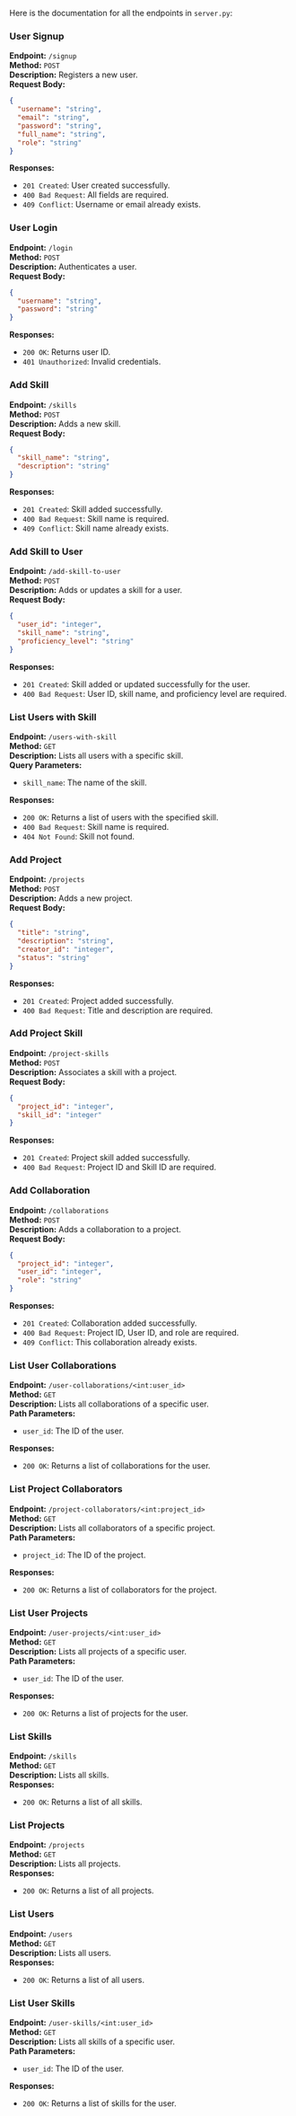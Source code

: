 Here is the documentation for all the endpoints in `server.py`:

### User Signup
**Endpoint:** `/signup`  
**Method:** `POST`  
**Description:** Registers a new user.  
**Request Body:**
```json
{
  "username": "string",
  "email": "string",
  "password": "string",
  "full_name": "string",
  "role": "string"
}
```
**Responses:**
- `201 Created`: User created successfully.
- `400 Bad Request`: All fields are required.
- `409 Conflict`: Username or email already exists.

### User Login
**Endpoint:** `/login`  
**Method:** `POST`  
**Description:** Authenticates a user.  
**Request Body:**
```json
{
  "username": "string",
  "password": "string"
}
```
**Responses:**
- `200 OK`: Returns user ID.
- `401 Unauthorized`: Invalid credentials.

### Add Skill
**Endpoint:** `/skills`  
**Method:** `POST`  
**Description:** Adds a new skill.  
**Request Body:**
```json
{
  "skill_name": "string",
  "description": "string"
}
```
**Responses:**
- `201 Created`: Skill added successfully.
- `400 Bad Request`: Skill name is required.
- `409 Conflict`: Skill name already exists.

### Add Skill to User
**Endpoint:** `/add-skill-to-user`  
**Method:** `POST`  
**Description:** Adds or updates a skill for a user.  
**Request Body:**
```json
{
  "user_id": "integer",
  "skill_name": "string",
  "proficiency_level": "string"
}
```
**Responses:**
- `201 Created`: Skill added or updated successfully for the user.
- `400 Bad Request`: User ID, skill name, and proficiency level are required.

### List Users with Skill
**Endpoint:** `/users-with-skill`  
**Method:** `GET`  
**Description:** Lists all users with a specific skill.  
**Query Parameters:**
- `skill_name`: The name of the skill.

**Responses:**
- `200 OK`: Returns a list of users with the specified skill.
- `400 Bad Request`: Skill name is required.
- `404 Not Found`: Skill not found.

### Add Project
**Endpoint:** `/projects`  
**Method:** `POST`  
**Description:** Adds a new project.  
**Request Body:**
```json
{
  "title": "string",
  "description": "string",
  "creator_id": "integer",
  "status": "string"
}
```
**Responses:**
- `201 Created`: Project added successfully.
- `400 Bad Request`: Title and description are required.

### Add Project Skill
**Endpoint:** `/project-skills`  
**Method:** `POST`  
**Description:** Associates a skill with a project.  
**Request Body:**
```json
{
  "project_id": "integer",
  "skill_id": "integer"
}
```
**Responses:**
- `201 Created`: Project skill added successfully.
- `400 Bad Request`: Project ID and Skill ID are required.

### Add Collaboration
**Endpoint:** `/collaborations`  
**Method:** `POST`  
**Description:** Adds a collaboration to a project.  
**Request Body:**
```json
{
  "project_id": "integer",
  "user_id": "integer",
  "role": "string"
}
```
**Responses:**
- `201 Created`: Collaboration added successfully.
- `400 Bad Request`: Project ID, User ID, and role are required.
- `409 Conflict`: This collaboration already exists.

### List User Collaborations
**Endpoint:** `/user-collaborations/<int:user_id>`  
**Method:** `GET`  
**Description:** Lists all collaborations of a specific user.  
**Path Parameters:**
- `user_id`: The ID of the user.

**Responses:**
- `200 OK`: Returns a list of collaborations for the user.

### List Project Collaborators
**Endpoint:** `/project-collaborators/<int:project_id>`  
**Method:** `GET`  
**Description:** Lists all collaborators of a specific project.  
**Path Parameters:**
- `project_id`: The ID of the project.

**Responses:**
- `200 OK`: Returns a list of collaborators for the project.

### List User Projects
**Endpoint:** `/user-projects/<int:user_id>`  
**Method:** `GET`  
**Description:** Lists all projects of a specific user.  
**Path Parameters:**
- `user_id`: The ID of the user.

**Responses:**
- `200 OK`: Returns a list of projects for the user.

### List Skills
**Endpoint:** `/skills`  
**Method:** `GET`  
**Description:** Lists all skills.  
**Responses:**
- `200 OK`: Returns a list of all skills.

### List Projects
**Endpoint:** `/projects`  
**Method:** `GET`  
**Description:** Lists all projects.  
**Responses:**
- `200 OK`: Returns a list of all projects.

### List Users
**Endpoint:** `/users`  
**Method:** `GET`  
**Description:** Lists all users.  
**Responses:**
- `200 OK`: Returns a list of all users.

### List User Skills
**Endpoint:** `/user-skills/<int:user_id>`  
**Method:** `GET`  
**Description:** Lists all skills of a specific user.  
**Path Parameters:**
- `user_id`: The ID of the user.

**Responses:**
- `200 OK`: Returns a list of skills for the user.